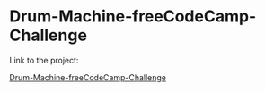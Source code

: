 # Drum-Machine-freeCodeCamp-Challenge


Link to the project:

[Drum-Machine-freeCodeCamp-Challenge](https://everlasting12.github.io/Drum-Machine-freeCodeCamp-Challenge/)
